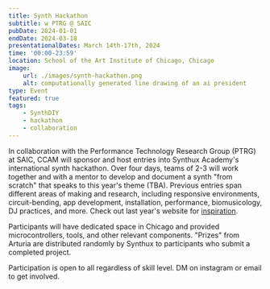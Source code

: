 ```yaml
---
title: Synth Hackathon
subtitle: w PTRG @ SAIC
pubDate: 2024-01-01
endDate: 2024-03-18
presentationalDates: March 14th-17th, 2024
time: '00:00-23:59'
location: School of the Art Institute of Chicago, Chicago
image:
    url: ./images/synth-hackathon.png
    alt: computationally generated line drawing of an ai president
type: Event
featured: true
tags:
    - SynthDIY
    - hackathon
    - collaboration
---
```


In collaboration with the Performance Technology Research Group (PTRG) at SAIC, CCAM will sponsor and host entries into Synthux Academy's international synth hackathon. Over four days, teams of 2-3 will work together and with a mentor to develop and document a synth "from scratch" that speaks to this year's theme (TBA). Previous entries span different areas of making and research, including responsive environments, circuit-bending, app development, installation, performance, biomusicology, DJ practices, and more. Check out last year's website for [inspiration](https://www.synthux.academy/events/hackathon-2023).

Participants will have dedicated space in Chicago and provided microcontrollers, tools, and other relevant components. "Prizes" from Arturia are distributed randomly by Synthux to participants who submit a completed project.

Participation is open to all regardless of skill level. DM on instagram or email to get involved.
